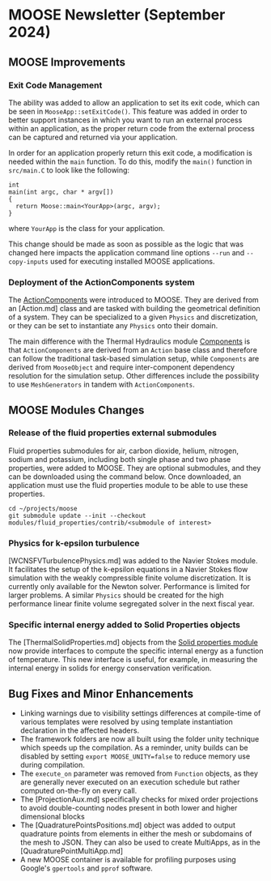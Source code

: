 # MOOSE Newsletter (September 2024)

## MOOSE Improvements

### Exit Code Management

The ability was added to allow an application to set its exit code, which can
be seen in `MooseApp::setExitCode()`. This feature was added in order to better
support instances in which you want to run an external process within an application,
as the proper return code from the external process can be captured and
returned via your application.

In order for an application properly return this exit code, a modification is needed
within the `main` function. To do this, modify the `main()` function in `src/main.C`
to look like the following:

```
int
main(int argc, char * argv[])
{
  return Moose::main<YourApp>(argc, argv);
}
```

where `YourApp` is the class for your application.

This change should be made as soon as possible as the logic that was changed here
impacts the application command line options `--run` and `--copy-inputs` used for
executing installed MOOSE applications.

### Deployment of the ActionComponents system

The [ActionComponents](syntax/ActionComponents/index.md) were introduced to MOOSE. They are derived from an [Action.md] class and are tasked with
building the geometrical definition of a system. They can be specialized to a given `Physics` and discretization,
or they can be set to instantiate any `Physics` onto their domain.

The main difference with the Thermal Hydraulics module [Components](syntax/Components/index.md) is that `ActionComponents` are derived
from an `Action` base class and therefore can follow the traditional task-based simulation setup, while `Components` are derived
from `MooseObject` and require inter-component dependency resolution for the simulation setup.
Other differences include the possibility to use `MeshGenerators` in tandem with `ActionComponents`.

## MOOSE Modules Changes

### Release of the fluid properties external submodules

Fluid properties submodules for air, carbon dioxide, helium, nitrogen, sodium and potassium, including
both single phase and two phase properties, were added to MOOSE. They are optional submodules, and
they can be downloaded using the command below. Once downloaded, an application must use the fluid properties
module to be able to use these properties.

```
cd ~/projects/moose
git submodule update --init --checkout modules/fluid_properties/contrib/<submodule of interest>
```

### Physics for k-epsilon turbulence

[WCNSFVTurbulencePhysics.md] was added to the Navier Stokes module. It facilitates the setup of the k-epsilon
equations in a Navier Stokes flow simulation with the weakly compressible finite volume discretization. It is currently
only available for the Newton solver. Performance is limited for larger problems.
A similar `Physics` should be created for the high performance linear finite volume segregated solver in the next fiscal year.

### Specific internal energy added to Solid Properties objects

The [ThermalSolidProperties.md] objects from the [Solid properties module](modules/solid_properties/index.md)
now provide interfaces to compute the specific internal energy as a function of
temperature. This new interface is useful, for example, in measuring the
internal energy in solids for energy conservation verification.

## Bug Fixes and Minor Enhancements

- Linking warnings due to visibility settings differences at compile-time of various templates
  were resolved by using template instantiation declaration in the affected headers.
- The framework folders are now all built using the folder unity technique which speeds up the compilation.
  As a reminder, unity builds can be disabled by setting `export MOOSE_UNITY=false` to reduce memory use during compilation.
- The `execute_on` parameter was removed from `Function` objects, as they are generally never executed on
  an execution schedule but rather computed on-the-fly on every call.
- The [ProjectionAux.md] specifically checks for mixed order projections to avoid double-counting nodes present
  in both lower and higher dimensional blocks
- The [QuadraturePointsPositions.md] object was added to output quadrature points from elements in either the mesh or
  subdomains of the mesh to JSON. They can also be used to create MultiApps, as in the [QuadraturePointMultiApp.md]
- A new MOOSE container is available for profiling purposes using Google's `gpertools` and `pprof` software.
